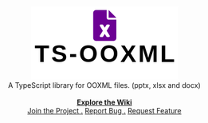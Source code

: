 <div align="center">
    <img src="./assets/imgs/ooxml-logo.png" alt="project logo"/> <br/>
    A TypeScript library for OOXML files. (pptx, xlsx and docx) <br/> <br/>
    <a href="https://github.com/hyperliskdev/ooxml-ts/wiki"><b>Explore the Wiki </b></a> <br/>
     <a href="https://github.com/hyperliskdev/ooxml-ts/wiki/Developer-Guide">Join the Project .</a> <a href="https://github.com/hyperliskdev/ooxml-ts/issues/new?assignees=&labels=&projects=&template=bug_report.md&title=">Report Bug .</a> <a href="https://github.com/hyperliskdev/ooxml-ts/issues/new?assignees=&labels=&projects=&template=feature_request.md&title=">Request Feature</a> </p>
</div>

